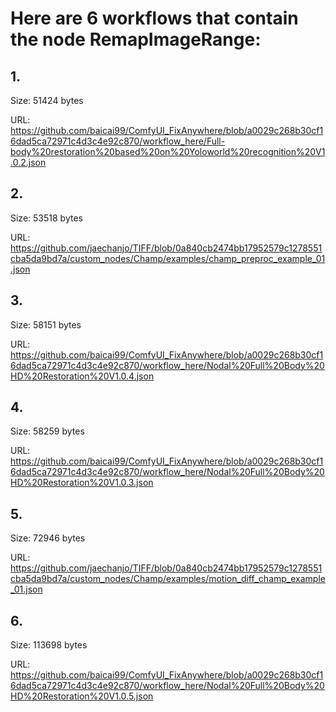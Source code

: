 # Here are 6 workflows that contain the node RemapImageRange:

## 1. 

Size: 51424 bytes

URL: https://github.com/baicai99/ComfyUI_FixAnywhere/blob/a0029c268b30cf16dad5ca72971c4d3c4e92c870/workflow_here/Full-body%20restoration%20based%20on%20Yoloworld%20recognition%20V1.0.2.json

## 2. 

Size: 53518 bytes

URL: https://github.com/jaechanjo/TIFF/blob/0a840cb2474bb17952579c1278551cba5da9bd7a/custom_nodes/Champ/examples/champ_preproc_example_01.json

## 3. 

Size: 58151 bytes

URL: https://github.com/baicai99/ComfyUI_FixAnywhere/blob/a0029c268b30cf16dad5ca72971c4d3c4e92c870/workflow_here/Nodal%20Full%20Body%20HD%20Restoration%20V1.0.4.json

## 4. 

Size: 58259 bytes

URL: https://github.com/baicai99/ComfyUI_FixAnywhere/blob/a0029c268b30cf16dad5ca72971c4d3c4e92c870/workflow_here/Nodal%20Full%20Body%20HD%20Restoration%20V1.0.3.json

## 5. 

Size: 72946 bytes

URL: https://github.com/jaechanjo/TIFF/blob/0a840cb2474bb17952579c1278551cba5da9bd7a/custom_nodes/Champ/examples/motion_diff_champ_example_01.json

## 6. 

Size: 113698 bytes

URL: https://github.com/baicai99/ComfyUI_FixAnywhere/blob/a0029c268b30cf16dad5ca72971c4d3c4e92c870/workflow_here/Nodal%20Full%20Body%20HD%20Restoration%20V1.0.5.json

